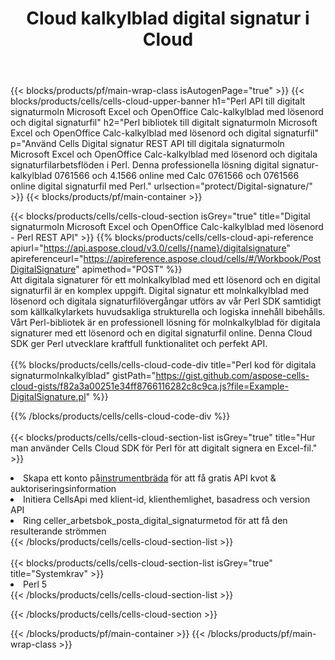 ﻿---
title:  Cloud kalkylblad digital signatur i Cloud
description: " Cloud API:er och SDK:er för Microsoft Excel & OpenOffice Calc digital signatur. Kalkylarks digitala signatur från Cells Cloud API. SDK stöder olika utvecklingsspråk. De inkluderar Android, C#, Go, Java, NodeJS, Perl, PHP, Python, Ruby och swift."
---
{{< blocks/products/pf/main-wrap-class isAutogenPage="true" >}}
{{< blocks/products/cells/cells-cloud-upper-banner h1="Perl API till digitalt signaturmoln Microsoft Excel och OpenOffice Calc-kalkylblad med lösenord och digital signaturfil" h2="Perl bibliotek till digitalt signaturmoln Microsoft Excel och OpenOffice Calc-kalkylblad med lösenord och digital signaturfil" p="Använd Cells Digital signatur REST API till digitala signaturmoln Microsoft Excel och OpenOffice Calc-kalkylblad med lösenord och digitala signaturfilarbetsflöden i Perl. Denna professionella lösning digital signatur-kalkylblad 0761566 och 4.1566 online med Calc 0761566 och 0761566 online digital signaturfil med Perl." urlsection="protect/Digital-signature/" >}}
{{< blocks/products/pf/main-container >}}

{{< blocks/products/cells/cells-cloud-section isGrey="true" title="Digital signaturmoln Microsoft Excel och OpenOffice Calc-kalkylblad med lösenord - Perl REST API" >}}
{{% blocks/products/cells/cells-cloud-api-reference apiurl="https://api.aspose.cloud/v3.0/cells/{name}/digitalsignature" apireferenceurl="https://apireference.aspose.cloud/cells/#/Workbook/PostDigitalSignature" apimethod="POST" %}}
<br/>
Att digitala signaturer för ett molnkalkylblad med ett lösenord och en digital signaturfil är en komplex uppgift. Digital signatur ett molnkalkylblad med lösenord och digitala signaturfilövergångar utförs av vår Perl SDK samtidigt som källkalkylarkets huvudsakliga strukturella och logiska innehåll bibehålls. Vårt Perl-bibliotek är en professionell lösning för molnkalkylblad för digitala signaturer med ett lösenord och en digital signaturfil online. Denna Cloud SDK ger Perl utvecklare kraftfull funktionalitet och perfekt API.
<br/>
<br/>
{{% blocks/products/cells/cells-cloud-code-div title="Perl kod för digitala signaturmolnkalkylblad" gistPath="https://gist.github.com/aspose-cells-cloud-gists/f82a3a00251e34ff8766116282c8c9ca.js?file=Example-DigitalSignature.pl" %}}
  
{{% /blocks/products/cells/cells-cloud-code-div %}}
<br/>
<br/>
{{< blocks/products/cells/cells-cloud-section-list isGrey="true" title="Hur man använder Cells Cloud SDK för Perl för att digitalt signera en Excel-fil." >}}
<li> Skapa ett konto på<a href="https://dashboard.aspose.cloud/">instrumentbräda</a> för att få gratis API kvot & auktoriseringsinformation</li>
<li>Initiera CellsApi med klient-id, klienthemlighet, basadress och version API</li>
<li>Ring celler_arbetsbok_posta_digital_signaturmetod för att få den resulterande strömmen</li>
{{< /blocks/products/cells/cells-cloud-section-list >}}
<br/>
<br/>
{{< blocks/products/cells/cells-cloud-section-list isGrey="true" title="Systemkrav" >}}
<li>Perl 5</li>
{{< /blocks/products/cells/cells-cloud-section-list >}}

{{< /blocks/products/cells/cells-cloud-section >}}

{{< /blocks/products/pf/main-container >}}
{{< /blocks/products/pf/main-wrap-class >}}
